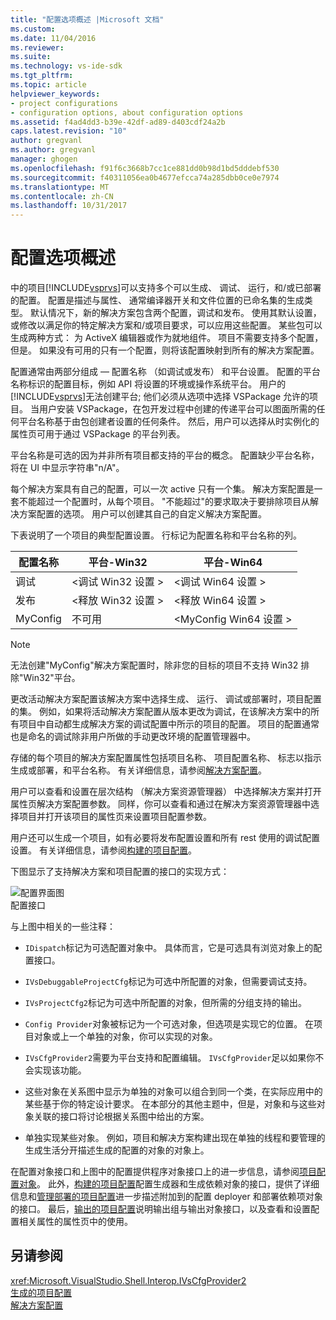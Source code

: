 ```yaml
---
title: "配置选项概述 |Microsoft 文档"
ms.custom: 
ms.date: 11/04/2016
ms.reviewer: 
ms.suite: 
ms.technology: vs-ide-sdk
ms.tgt_pltfrm: 
ms.topic: article
helpviewer_keywords:
- project configurations
- configuration options, about configuration options
ms.assetid: f4ad4dd3-b39e-42df-ad89-d403cdf24a2b
caps.latest.revision: "10"
author: gregvanl
ms.author: gregvanl
manager: ghogen
ms.openlocfilehash: f91f6c3668b7cc1ce881dd0b98d1bd5dddebf530
ms.sourcegitcommit: f40311056ea0b4677efcca74a285dbb0ce0e7974
ms.translationtype: MT
ms.contentlocale: zh-CN
ms.lasthandoff: 10/31/2017
---
```

# <a name="configuration-options-overview"></a>配置选项概述
中的项目[!INCLUDE[vsprvs](../../code-quality/includes/vsprvs_md.md)]可以支持多个可以生成、 调试、 运行，和/或已部署的配置。 配置是描述与属性、 通常编译器开关和文件位置的已命名集的生成类型。 默认情况下，新的解决方案包含两个配置，调试和发布。 使用其默认设置，或修改以满足你的特定解决方案和/或项目要求，可以应用这些配置。 某些包可以生成两种方式： 为 ActiveX 编辑器或作为就地组件。 项目不需要支持多个配置，但是。 如果没有可用的只有一个配置，则将该配置映射到所有的解决方案配置。  
  
 配置通常由两部分组成 — 配置名称 （如调试或发布） 和平台设置。 配置的平台名称标识的配置目标，例如 API 将设置的环境或操作系统平台。 用户的[!INCLUDE[vsprvs](../../code-quality/includes/vsprvs_md.md)]无法创建平台; 他们必须从选项中选择 VSPackage 允许的项目。 当用户安装 VSPackage，在包开发过程中创建的传递平台可以图面所需的任何平台名称基于由包创建者设置的任何条件。 然后，用户可以选择从时实例化的属性页可用于通过 VSPackage 的平台列表。  
  
 平台名称是可选的因为并非所有项目都支持的平台的概念。 配置缺少平台名称，将在 UI 中显示字符串"n/A"。  
  
 每个解决方案具有自己的配置，可以一次 active 只有一个集。 解决方案配置是一套不能超过一个配置时，从每个项目。 "不能超过"的要求取决于要排除项目从解决方案配置的选项。 用户可以创建其自己的自定义解决方案配置。  
  
 下表说明了一个项目的典型配置设置。 行标记为配置名称和平台名称的列。  
  
|配置名称|平台-Win32|平台-Win64|  
|------------------------|----------------------|----------------------|  
|调试|\<调试 Win32 设置 >|\<调试 Win64 设置 >|  
|发布|\<释放 Win32 设置 >|\<释放 Win64 设置 >|  
|MyConfig|不可用|\<MyConfig Win64 设置 >|  
  
> [!NOTE]
>  无法创建"MyConfig"解决方案配置时，除非您的目标的项目不支持 Win32 排除"Win32"平台。  
  
 更改活动解决方案配置该解决方案中选择生成、 运行、 调试或部署时，项目配置的集。 例如，如果将活动解决方案配置从版本更改为调试，在该解决方案中的所有项目中自动都生成解决方案的调试配置中所示的项目的配置。 项目的配置通常也是命名的调试除非用户所做的手动更改环境的配置管理器中。  
  
 存储的每个项目的解决方案配置属性包括项目名称、 项目配置名称、 标志以指示生成或部署，和平台名称。 有关详细信息，请参阅[解决方案配置](../../extensibility/internals/solution-configuration.md)。  
  
 用户可以查看和设置在层次结构 （解决方案资源管理器） 中选择解决方案并打开属性页解决方案配置参数。 同样，你可以查看和通过在解决方案资源管理器中选择项目并打开该项目的属性页来设置项目配置参数。  
  
 用户还可以生成一个项目，如有必要将发布配置设置和所有 rest 使用的调试配置设置。 有关详细信息，请参阅[构建的项目配置](../../extensibility/internals/project-configuration-for-building.md)。  
  
 下图显示了支持解决方案和项目配置的接口的实现方式：  
  
 ![配置界面图](../../extensibility/internals/media/vsconfiginterfaces.gif "vsConfigInterfaces")  
配置接口  
  
 与上图中相关的一些注释：  
  
-   `IDispatch`标记为可选配置对象中。 具体而言，它是可选具有浏览对象上的配置接口。  
  
-   `IVsDebuggableProjectCfg`标记为可选中所配置的对象，但需要调试支持。  
  
-   `IVsProjectCfg2`标记为可选中所配置的对象，但所需的分组支持的输出。  
  
-   `Config Provider`对象被标记为一个可选对象，但选项是实现它的位置。 在项目对象或上一个单独的对象，你可以实现的对象。  
  
-   `IVsCfgProvider2`需要为平台支持和配置编辑。 `IVsCfgProvider`足以如果你不会实现该功能。  
  
-   这些对象在关系图中显示为单独的对象可以组合到同一个类，在实际应用中的某些基于你的特定设计要求。 在本部分的其他主题中，但是，对象和与这些对象关联的接口将讨论根据关系图中给出的方案。  
  
-   单独实现某些对象。 例如，项目和解决方案构建出现在单独的线程和要管理的生成生活分开描述生成的配置的对象的对象上。  
  
 在配置对象接口和上图中的配置提供程序对象接口上的进一步信息，请参阅[项目配置对象](../../extensibility/internals/project-configuration-object.md)。 此外，[构建的项目配置](../../extensibility/internals/project-configuration-for-building.md)配置生成器和生成依赖对象的接口，提供了详细信息和[管理部署的项目配置](../../extensibility/internals/project-configuration-for-managing-deployment.md)进一步描述附加到的配置 deployer 和部署依赖项对象的接口。 最后，[输出的项目配置](../../extensibility/internals/project-configuration-for-output.md)说明输出组与输出对象接口，以及查看和设置配置相关属性的属性页中的使用。  
  
## <a name="see-also"></a>另请参阅  
 <xref:Microsoft.VisualStudio.Shell.Interop.IVsCfgProvider2>   
 [生成的项目配置](../../extensibility/internals/project-configuration-for-building.md)   
 [解决方案配置](../../extensibility/internals/solution-configuration.md)